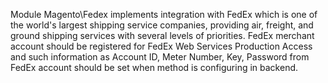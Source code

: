 Module Magento\Fedex implements integration with FedEx which is one of the world's largest shipping service companies, providing air, freight, and ground shipping services with several levels of priorities.
FedEx merchant account should be registered for FedEx Web Services Production Access and such information as Account ID, Meter Number, Key, Password from FedEx account should be set when method is configuring in backend.
